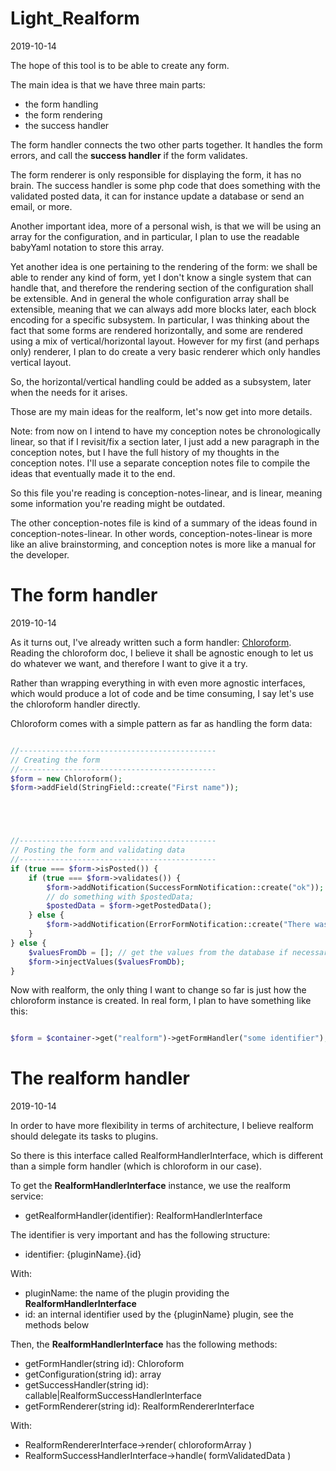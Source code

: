 Light_Realform
===============
2019-10-14


The hope of this tool is to be able to create any form.



The main idea is that we have three main parts:


- the form handling
- the form rendering
- the success handler


The form handler connects the two other parts together.
It handles the form errors, and call the **success handler** if the form validates.

The form renderer is only responsible for displaying the form, it has no brain.
The success handler is some php code that does something with the validated posted data, it can for instance
update a database or send an email, or more.




Another important idea, more of a personal wish, is that 
we will be using an array for the configuration, and in particular, I plan
to use the readable babyYaml notation to store this array.



Yet another idea is one pertaining to the rendering of the form:
we shall be able to render any kind of form, yet I don't know a single system
that can handle that, and therefore the rendering section of the configuration
shall be extensible. And in general the whole configuration array shall be extensible,
meaning that we can always add more blocks later, each block encoding for a specific subsystem.
In particular, I was thinking about the fact that some forms are rendered horizontally,
and some are rendered using a mix of vertical/horizontal layout. However for my first (and perhaps only)
renderer, I plan to do create a very basic renderer which only handles vertical layout.

So, the horizontal/vertical handling could be added as a subsystem, later when the needs for it arises.





Those are my main ideas for the realform, let's now get into more details.




Note: from now on I intend to have my conception notes be chronologically linear, so that if I revisit/fix
a section later, I just add a new paragraph in the conception notes, but I have the full history of my thoughts
in the conception notes. I'll use a separate conception notes file to compile the ideas that eventually made it to the end.

So this file you're reading is conception-notes-linear, and is linear, meaning some information you're reading might 
be outdated.

The other conception-notes file is kind of a summary of the ideas found in conception-notes-linear.
In other words, conception-notes-linear is more like an alive brainstorming, and conception notes is more like a manual for the developer.  





The form handler
==================
2019-10-14


As it turns out, I've already written such a form handler: [Chloroform](https://github.com/lingtalfi/Chloroform#rendering-the-form).
Reading the chloroform doc, I believe it shall be agnostic enough to let us do whatever we want, and therefore I want to give it a try.

Rather than wrapping everything in with even more agnostic interfaces, which would produce a lot of code and be time consuming,
I say let's use the chloroform handler directly.


Chloroform comes with a simple pattern as far as handling the form data:

```php 

//--------------------------------------------
// Creating the form
//--------------------------------------------
$form = new Chloroform();
$form->addField(StringField::create("First name"));





//--------------------------------------------
// Posting the form and validating data
//--------------------------------------------
if (true === $form->isPosted()) {
    if (true === $form->validates()) {
        $form->addNotification(SuccessFormNotification::create("ok"));
        // do something with $postedData;
        $postedData = $form->getPostedData();
    } else {
        $form->addNotification(ErrorFormNotification::create("There was a problem."));
    }
} else {
    $valuesFromDb = []; // get the values from the database if necessary...
    $form->injectValues($valuesFromDb);
}
```

 
 
Now with realform, the only thing I want to change so far is just how the chloroform instance is created.
In real form, I plan to have something like this:


```php

$form = $container->get("realform")->getFormHandler("some identifier"); // returns a chloroform instance directly (rather than a realFormHandler interface...)

```





The realform handler
==================
2019-10-14


In order to have more flexibility in terms of architecture, I believe realform should delegate its tasks to plugins.

So there is this interface called RealformHandlerInterface, which is different than a simple form handler (which is chloroform in our case).

To get the **RealformHandlerInterface** instance, we use the realform service:


- getRealformHandler(identifier): RealformHandlerInterface


The identifier is very important and has the following structure:

- identifier: {pluginName}.{id}

With: 

- pluginName: the name of the plugin providing the **RealformHandlerInterface**
- id: an internal identifier used by the {pluginName} plugin, see the methods below



Then, the **RealformHandlerInterface** has the following methods:

- getFormHandler(string id): Chloroform
- getConfiguration(string id): array
- getSuccessHandler(string id): callable|RealformSuccessHandlerInterface
- getFormRenderer(string id): RealformRendererInterface



With:

- RealformRendererInterface->render( chloroformArray ) 
- RealformSuccessHandlerInterface->handle( formValidatedData ) 
















